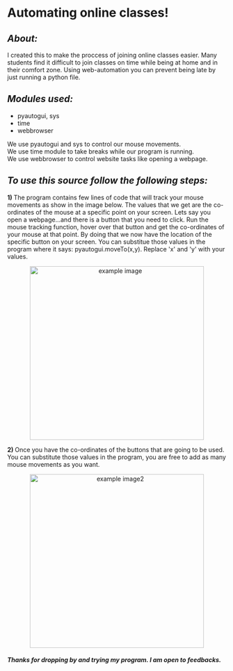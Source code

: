 # Automating online classes!

<h2><b><i>About:</i></b></h2>
<p>
  I created this to make the proccess of joining online classes easier. Many students find it difficult to join classes on time while being at home and in their comfort zone.
  Using web-automation you can prevent being late by just running a python file. 
</p>

<h2><b><i>Modules used:</i></b></h2>

<ul>
  <li>pyautogui, sys</li>
  <li>time</li>
  <li>webbrowser</li>
</ul>

<p>
  
  We use pyautogui and sys to control our mouse movements. <br>
  We use time module to take breaks while our program is running.<br>
  We use webbrowser to control website tasks like opening a webpage.
  
</p>

<h2><b><i>To use this source follow the following steps:</i> </b></h2>

<b> 1) </b> The program contains few lines of code that will track your mouse movements as show in the image below. The values that we get are the co-ordinates of the mouse at a specific point on your screen. Lets say you open a webpage...and there is a button that you need to click. Run the mouse tracking function, hover over that button and get the co-ordinates of your mouse at that point. By doing that we now have the location of the specific button on your screen. You can substitue those values in the program where it says: pyautogui.moveTo(x,y). Replace 'x' and 'y' with your values.

<p align="center">
<img src="https://github.com/m4dummies/webAutomation--Python/blob/master/images/img1.PNG" alt="example image" height="400" >
</p>

<b> 2) </b> Once you have the co-ordinates of the buttons that are going to be used. You can substitute those values in the program, you are free to add as many mouse movements as you want.

<p  align="center">
  <img src="https://github.com/m4dummies/webAutomation--Python/blob/master/images/img2.PNG" alt="example image2" height="400">
</p>

<p>
  <h5>Thanks for dropping by and trying my program. I am open to feedbacks.</h5>
</p>
